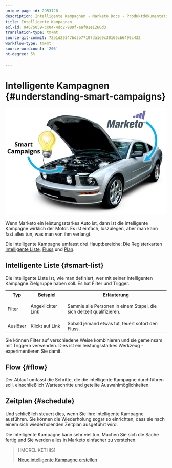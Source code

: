 ```yaml
---
unique-page-id: 2953120
description: Intelligente Kampagnen - Marketo Docs - Produktdokumentation
title: Intelligente Kampagnen
exl-id: 94675059-cc04-4dc2-989f-aaf81e1260d3
translation-type: tm+mt
source-git-commit: 72e1d29347bd5b77107da1e9c30169cb6490c432
workflow-type: tm+mt
source-wordcount: '206'
ht-degree: 5%

---
```


# Intelligente Kampagnen {#understanding-smart-campaigns}

![](assets/image2014-12-24-11-3a37-3a0.png)

Wenn Marketo ein leistungsstarkes Auto ist, dann ist die intelligente Kampagne wirklich der Motor. Es ist einfach, loszulegen, aber man kann fast alles tun, was man von ihm verlangt.

Die intelligente Kampagne umfasst drei Hauptbereiche: Die Registerkarten [Intelligente Liste](/help/marketo/product-docs/core-marketo-concepts/smart-lists-and-static-lists/understanding-smart-lists.md), [Fluss](/help/marketo/product-docs/core-marketo-concepts/smart-campaigns/flow-actions/add-a-flow-step-to-a-smart-campaign.md) und [Plan](/help/marketo/product-docs/core-marketo-concepts/smart-campaigns/using-smart-campaigns/schedule-a-recurring-batch-campaign.md).

## Intelligente Liste {#smart-list}

Die intelligente Liste ist, wie man definiert, wer mit seiner intelligenten Kampagne Zielgruppe haben soll. Es hat Filter und Trigger.

<table> 
 <tbody> 
  <tr> 
   <th>Typ</th> 
   <th>Beispiel</th> 
   <th>Erläuterung</th> 
  </tr> 
  <tr> 
   <td>Filter</td> 
   <td>Angeklickter Link</td> 
   <td><p>Sammle alle Personen in einem Stapel, die sich derzeit qualifizieren.</p></td> 
  </tr> 
  <tr> 
   <td colspan="1">Auslöser</td> 
   <td colspan="1">Klickt auf Link</td> 
   <td colspan="1">Sobald jemand etwas tut, feuert sofort den Fluss.</td> 
  </tr> 
 </tbody> 
</table>

Sie können Filter auf verschiedene Weise kombinieren und sie gemeinsam mit Triggern verwenden. Dies ist ein leistungsstarkes Werkzeug - experimentieren Sie damit.

## Flow {#flow}

Der Ablauf umfasst die Schritte, die die intelligente Kampagne durchführen soll, einschließlich Warteschritte und geteilte Auswahlmöglichkeiten.

## Zeitplan {#schedule}

Und schließlich steuert dies, wenn Sie Ihre intelligente Kampagne ausführen. Sie können die Wiederholung sogar so einrichten, dass sie nach einem sich wiederholenden Zeitplan ausgeführt wird.

Die intelligente Kampagne kann sehr viel tun. Machen Sie sich die Sache fertig und Sie werden alles in Marketo einfacher zu verstehen.

>[!MORELIKETHIS]
>
>[Neue intelligente Kampagne erstellen](/help/marketo/product-docs/core-marketo-concepts/smart-campaigns/creating-a-smart-campaign/create-a-new-smart-campaign.md)
